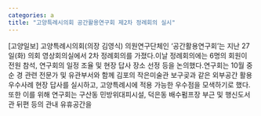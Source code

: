 ```yaml
---
categories: a
title: "고양특례시의회 공간활용연구회 제2차 정례회의 실시"
---
```

[고양일보] 고양특례시의회(의장 김영식) 의원연구단체인 ‘공간활용연구회’는 지난 27일(화) 의회 영상회의실에서 2차 정례회의를 가졌다.이날 정례회의에는 6명의 회원이 전원 참석, 연구회의 일정 조율 및 현장 답사 장소 선정 등을 논의했다.연구회는 10월 중순 경 관련 전문가 및 유관부서와 함께 김포의 작은미술관 보구곶과 같은 외부공간 활용 우수사례 현장 답사를 실시하고, 고양특례시에 적용 가능한 우수점을 모색하기로 했다.또한 이를 위해 연구회는 구산동 민방위대피시설, 덕은동 배수펌프장 부근 및 행신도서관 뒤편 등의 관내 유휴공간을